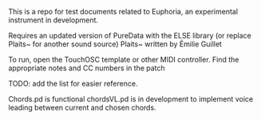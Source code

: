 This is a repo for test documents related to Euphoria, an experimental instrument in development. 

Requires an updated version of PureData with the ELSE library (or replace Plaits~ for another sound source)
Plaits~ written by Émilie Guillet
 
To run, open the TouchOSC template or other MIDI controller. 
Find the appropriate notes and CC numbers in the patch

TODO: add the list for easier reference. 

Chords.pd is functional 
chordsVL.pd is in development to implement voice leading between current and chosen chords.


